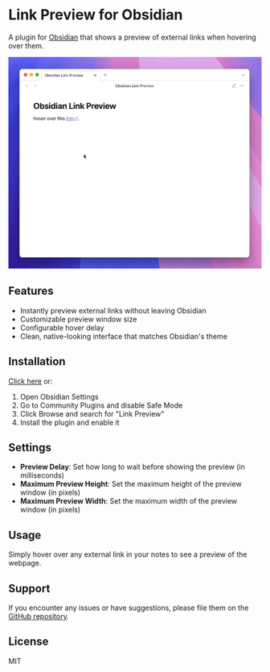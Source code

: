 # Link Preview for Obsidian

A plugin for [Obsidian](https://obsidian.md) that shows a preview of external links when hovering over them.

![Demo of Link Preview](demo.gif)

## Features

- Instantly preview external links without leaving Obsidian
- Customizable preview window size
- Configurable hover delay
- Clean, native-looking interface that matches Obsidian's theme

## Installation

[Click here](https://obsidian.md/plugins?id=link-preview) or:

1. Open Obsidian Settings
2. Go to Community Plugins and disable Safe Mode
3. Click Browse and search for "Link Preview"
4. Install the plugin and enable it

## Settings

- **Preview Delay**: Set how long to wait before showing the preview (in milliseconds)
- **Maximum Preview Height**: Set the maximum height of the preview window (in pixels)
- **Maximum Preview Width**: Set the maximum width of the preview window (in pixels)

## Usage

Simply hover over any external link in your notes to see a preview of the webpage.

## Support

If you encounter any issues or have suggestions, please file them on the [GitHub repository](https://github.com/felipetappata/obsidian-link-preview/issues).

## License

MIT
